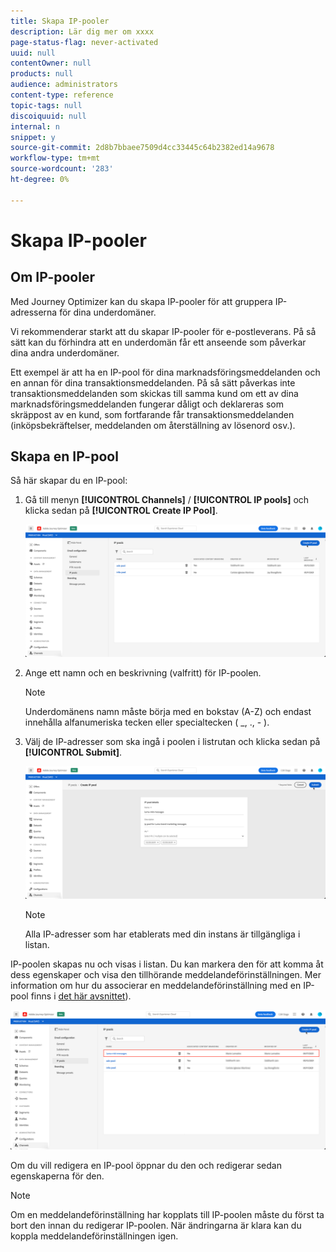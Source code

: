 ```yaml
---
title: Skapa IP-pooler
description: Lär dig mer om xxxx
page-status-flag: never-activated
uuid: null
contentOwner: null
products: null
audience: administrators
content-type: reference
topic-tags: null
discoiquuid: null
internal: n
snippet: y
source-git-commit: 2d8b7bbaee7509d4cc33445c64b2382ed14a9678
workflow-type: tm+mt
source-wordcount: '283'
ht-degree: 0%

---
```



# Skapa IP-pooler

## Om IP-pooler

Med Journey Optimizer kan du skapa IP-pooler för att gruppera IP-adresserna för dina underdomäner.

Vi rekommenderar starkt att du skapar IP-pooler för e-postleverans. På så sätt kan du förhindra att en underdomän får ett anseende som påverkar dina andra underdomäner.

Ett exempel är att ha en IP-pool för dina marknadsföringsmeddelanden och en annan för dina transaktionsmeddelanden. På så sätt påverkas inte transaktionsmeddelanden som skickas till samma kund om ett av dina marknadsföringsmeddelanden fungerar dåligt och deklareras som skräppost av en kund, som fortfarande får transaktionsmeddelanden (inköpsbekräftelser, meddelanden om återställning av lösenord osv.).

## Skapa en IP-pool

Så här skapar du en IP-pool:

1. Gå till menyn **[!UICONTROL Channels]** / **[!UICONTROL IP pools]** och klicka sedan på **[!UICONTROL Create IP Pool]**.

   ![](../assets/ip-pool-create.png)

1. Ange ett namn och en beskrivning (valfritt) för IP-poolen.

   >[!NOTE]
   >
   >Underdomänens namn måste börja med en bokstav (A-Z) och endast innehålla alfanumeriska tecken eller specialtecken ( _, ., - ).

1. Välj de IP-adresser som ska ingå i poolen i listrutan och klicka sedan på **[!UICONTROL Submit]**.

   ![](../assets/ip-pool-config.png)

   >[!NOTE]
   >
   >Alla IP-adresser som har etablerats med din instans är tillgängliga i listan.

IP-poolen skapas nu och visas i listan. Du kan markera den för att komma åt dess egenskaper och visa den tillhörande meddelandeförinställningen. Mer information om hur du associerar en meddelandeförinställning med en IP-pool finns i [det här avsnittet](message-presets.md)).

![](../assets/ip-pool-created.png)

Om du vill redigera en IP-pool öppnar du den och redigerar sedan egenskaperna för den.

>[!NOTE]
>
>Om en meddelandeförinställning har kopplats till IP-poolen måste du först ta bort den innan du redigerar IP-poolen. När ändringarna är klara kan du koppla meddelandeförinställningen igen.
